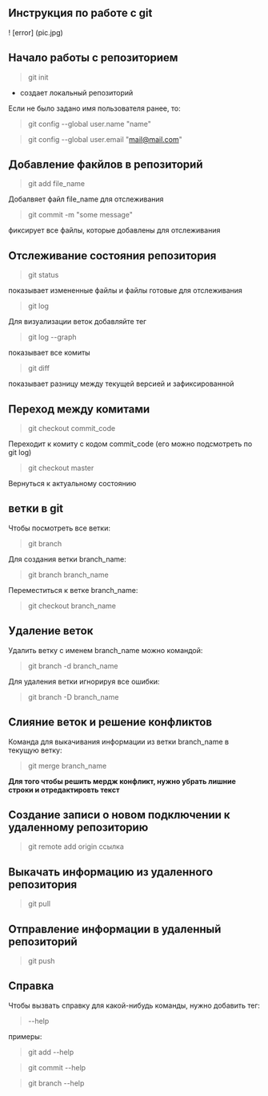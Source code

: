 ## Инструкция по работе с git

! [error] (pic.jpg)

## Начало работы с репозиторием
> git init

* создает локальный репозиторий 

Если не было задано имя пользователя ранее, то:
> git config --global user.name "name"

> git config --global user.email "mail@mail.com"

## Добавление факйлов в репозиторий
> git add file_name 

Добалвяет файл file_name для отслеживания
> git commit -m "some message"

фиксирует все файлы, которые добавлены для отслеживания

## Отслеживание состояния репозитория
> git status

показывает измененные файлы и файлы готовые для отслеживания 
> git log

Для визуализации веток добавляйте тег 
> git log --graph

показывает все комиты
> git diff

показывает разницу между текущей версией и зафиксированной

## Переход между комитами
> git checkout commit_code

Переходит к комиту с кодом commit_code (его можно подсмотреть по git log)

> git checkout master 

Вернуться к актуальному состоянию

## ветки в git
Чтобы посмотреть все ветки:
> git branch

Для создания ветки branch_name:
> git branch branch_name

Переместиться к ветке branch_name:
> git checkout branch_name


## Удаление веток 

Удалить ветку с именем branch_name можно командой:
> git branch -d branch_name

Для  удаления ветки игнорируя все ошибки:
> git branch -D branch_name

## Слияние веток и решение конфликтов

Команда для выкачивания информации из ветки branch_name в текущую ветку:
> git merge branch_name

**Для того чтобы решить мердж конфликт, нужно убрать лишние строки и отредактировть текст**

## Создание записи о новом подключении к удаленному репозиторию
> git remote add origin ссылка

## Выкачать информацию из удаленного репозитория
> git pull

## Отправление информации в удаленный репозиторий
> git push

## Справка
Чтобы вызвать справку для какой-нибудь команды, нужно добавить тег:
> --help 

примеры:
> git add --help

> git commit --help

> git branch --help